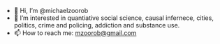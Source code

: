 - 👋 Hi, I’m @michaelzoorob
- 👀 I’m interested in quantiative social science, causal infernece, cities, politics, crime and policing, addiction and substance use.
- 📫 How to reach me: mzoorob@gmail.com

<!---
michaelzoorob/michaelzoorob is a ✨ special ✨ repository because its `README.md` (this file) appears on your GitHub profile.
You can click the Preview link to take a look at your changes.
--->
